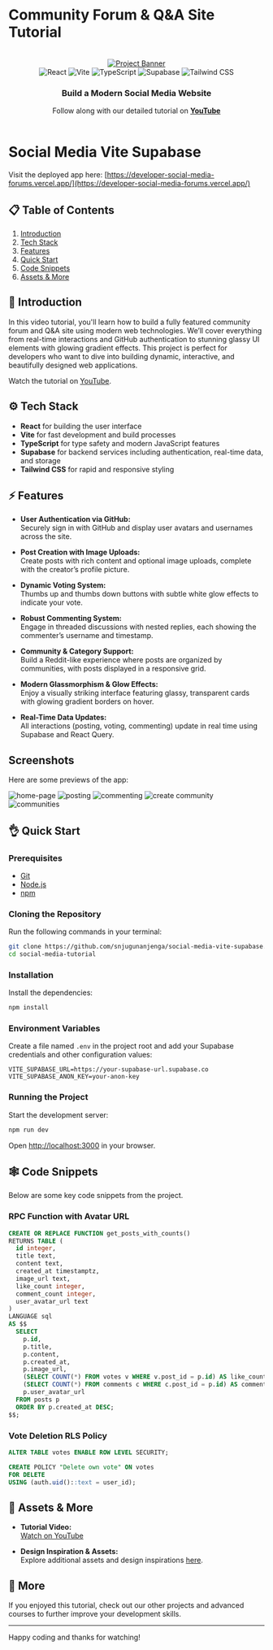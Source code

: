 # Community Forum & Q&A Site Tutorial

<div align="center">
  <br />
  <a href="https://youtu.be/_sSTzz13tVY" target="_blank">
    <img src="https://github.com/machadop1407/social-media-vite-supabase/blob/main/public/thumb.png" alt="Project Banner">
  </a>
  <br />
  <div>
    <img src="https://img.shields.io/badge/-React-61DAFB?style=for-the-badge&logo=react&logoColor=black" alt="React" />
    <img src="https://img.shields.io/badge/-Vite-646CFF?style=for-the-badge&logo=vite&logoColor=white" alt="Vite" />
    <img src="https://img.shields.io/badge/-TypeScript-3178C6?style=for-the-badge&logo=typescript&logoColor=white" alt="TypeScript" />
    <img src="https://img.shields.io/badge/-Supabase-3ECF8E?style=for-the-badge&logo=supabase&logoColor=white" alt="Supabase" />
    <img src="https://img.shields.io/badge/-TailwindCSS-06B6D4?style=for-the-badge&logo=tailwindcss&logoColor=white" alt="Tailwind CSS" />
  </div>
  <h3 align="center">Build a Modern Social Media Website</h3>
  <div align="center">
    Follow along with our detailed tutorial on 
    <a href="https://youtu.be/_sSTzz13tVY" target="_blank"><b>YouTube</b></a>
  </div>
  <br />
</div>


# Social Media Vite Supabase

Visit the deployed app here: [https://developer-social-media-forums.vercel.app/](https://developer-social-media-forums.vercel.app/)

## 📋 Table of Contents

1. [Introduction](#introduction)
2. [Tech Stack](#tech-stack)
3. [Features](#features)
4. [Quick Start](#quick-start)
5. [Code Snippets](#code-snippets)
6. [Assets & More](#assets--more)

## 🚀 Introduction

In this video tutorial, you'll learn how to build a fully featured community forum and Q&amp;A site using modern web technologies. We’ll cover everything from real-time interactions and GitHub authentication to stunning glassy UI elements with glowing gradient effects. This project is perfect for developers who want to dive into building dynamic, interactive, and beautifully designed web applications.

Watch the tutorial on [YouTube](https://youtu.be/_sSTzz13tVY).

## ⚙️ Tech Stack

- **React** for building the user interface
- **Vite** for fast development and build processes
- **TypeScript** for type safety and modern JavaScript features
- **Supabase** for backend services including authentication, real-time data, and storage
- **Tailwind CSS** for rapid and responsive styling

## ⚡️ Features

- **User Authentication via GitHub:**  
  Securely sign in with GitHub and display user avatars and usernames across the site.

- **Post Creation with Image Uploads:**  
  Create posts with rich content and optional image uploads, complete with the creator’s profile picture.

- **Dynamic Voting System:**  
  Thumbs up and thumbs down buttons with subtle white glow effects to indicate your vote.

- **Robust Commenting System:**  
  Engage in threaded discussions with nested replies, each showing the commenter’s username and timestamp.

- **Community & Category Support:**  
  Build a Reddit-like experience where posts are organized by communities, with posts displayed in a responsive grid.

- **Modern Glassmorphism & Glow Effects:**  
  Enjoy a visually striking interface featuring glassy, transparent cards with glowing gradient borders on hover.

- **Real-Time Data Updates:**  
  All interactions (posting, voting, commenting) update in real time using Supabase and React Query.

## Screenshots

Here are some previews of the app:

![home-page](screenshots/home-page.png)
![posting](screenshots/create-new-post.png)
![commenting](screenshots/make-comments&likes.png)
![create community](screenshots/create-communities.png)
![communities](screenshots/communities.png)



## 👌 Quick Start

### Prerequisites

- [Git](https://git-scm.com/)
- [Node.js](https://nodejs.org/en/)
- [npm](https://www.npmjs.com/)

### Cloning the Repository

Run the following commands in your terminal:

```bash
git clone https://github.com/snjugunanjenga/social-media-vite-supabase.git
cd social-media-tutorial
```

### Installation

Install the dependencies:

```bash
npm install
```

### Environment Variables

Create a file named `.env` in the project root and add your Supabase credentials and other configuration values:

```env
VITE_SUPABASE_URL=https://your-supabase-url.supabase.co
VITE_SUPABASE_ANON_KEY=your-anon-key
```

### Running the Project

Start the development server:

```bash
npm run dev
```

Open [http://localhost:3000](http://localhost:3000) in your browser.

## 🕸️ Code Snippets

Below are some key code snippets from the project.

### RPC Function with Avatar URL

```sql
CREATE OR REPLACE FUNCTION get_posts_with_counts()
RETURNS TABLE (
  id integer,
  title text,
  content text,
  created_at timestamptz,
  image_url text,
  like_count integer,
  comment_count integer,
  user_avatar_url text
)
LANGUAGE sql
AS $$
  SELECT 
    p.id,
    p.title,
    p.content,
    p.created_at,
    p.image_url,
    (SELECT COUNT(*) FROM votes v WHERE v.post_id = p.id) AS like_count,
    (SELECT COUNT(*) FROM comments c WHERE c.post_id = p.id) AS comment_count,
    p.user_avatar_url
  FROM posts p
  ORDER BY p.created_at DESC;
$$;
```

### Vote Deletion RLS Policy

```sql
ALTER TABLE votes ENABLE ROW LEVEL SECURITY;

CREATE POLICY "Delete own vote" ON votes
FOR DELETE
USING (auth.uid()::text = user_id);
```

## 🎨 Assets & More

- **Tutorial Video:**  
  [Watch on YouTube](https://youtu.be/_sSTzz13tVY)

- **Design Inspiration & Assets:**  
  Explore additional assets and design inspirations [here](https://drive.google.com/file/d/your-assets-link).

## 🚀 More

If you enjoyed this tutorial, check out our other projects and advanced courses to further improve your development skills.

---

Happy coding and thanks for watching!
